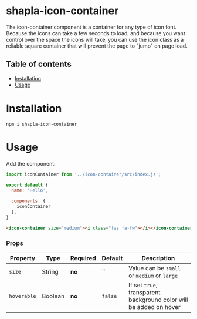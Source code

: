 # shapla-icon-container

The icon-container component is a container for any type of icon font. Because the icons can take a few seconds to load, and because you want control over the space the icons will take, you can use the icon class as a reliable square container that will prevent the page to "jump" on page load.

## Table of contents

- [Installation](#installation)
- [Usage](#usage)

# Installation

```
npm i shapla-icon-container
```

# Usage
Add the component:

```js
import iconContainer from '../icon-container/src/index.js';

export default {
  name: 'Hello',

  components: {
    iconContainer
  },
}

```

```html
<icon-container size="medium"><i class="fas fa-fw"></i></icon-container>
```

### Props
| Property      | Type      | Required  | Default   | Description
|---------------|-----------|-----------|-----------|---------------------------------------------
| `size`        | String    | **no**    | ``        | Value can be `small` or `medium` or `large`
| `hoverable`   | Boolean   | **no**    | `false`   | If set `true`, transparent background color will be added on hover
